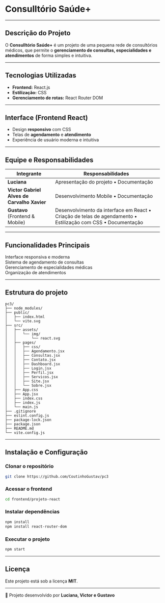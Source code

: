 #  Consulltório Saúde+

---

##  Descrição do Projeto
O **Consulltório Saúde+** é um projeto de uma pequena rede de consultórios médicos, que permite o **gerenciamento de consultas, especialidades e atendimentos** de forma simples e intuitiva.  

---

##  Tecnologias Utilizadas
-  **Frontend:** React.js  
-  **Estilização:** CSS  
-  **Gerenciamento de rotas:** React Router DOM  

---

##  Interface (Frontend React)
- Design **responsivo** com CSS  
- Telas de **agendamento** e **atendimento**  
- Experiência de usuário moderna e intuitiva  

---

##  Equipe e Responsabilidades

| Integrante | Responsabilidades |
|------------|-------------------|
| **Luciana** | Apresentação do projeto • Documentação |
| **Victor Gabriel Alves de Carvalho Xavier** | Desenvolvimento Mobile • Documentação |
| **Gustavo** (Frontend & Mobile) | Desenvolvimento da interface em React • Criação de telas de agendamento • Estilização com CSS • Documentação |

---

##  Funcionalidades Principais
 Interface responsiva e moderna  
 Sistema de agendamento de consultas  
 Gerenciamento de especialidades médicas  
 Organização de atendimentos  

---

##  Estrutura do projeto
```
pc3/
├── node_modules/
├── public/
│   ├── index.html
│   └── vite.svg
├── src/
│   ├── assets/
│   │   └── img/
│   │       └── react.svg
│   ├── pages/
│   │   ├── css/
│   │   ├── Agendamento.jsx
│   │   ├── Consultas.jsx
│   │   ├── Contato.jsx
│   │   ├── Dashboard.jsx
│   │   ├── Login.jsx
│   │   ├── Perfil.jsx
│   │   ├── Servicos.jsx
│   │   ├── Site.jsx
│   │   └── Sobre.jsx
│   ├── App.css
│   ├── App.jsx
│   ├── index.css
│   ├── index.js
│   └── main.js
├── .gitignore
├── eslint.config.js
├── package-lock.json
├── package.json
├── README.md
└── vite.config.js

```

---

##   Instalação e Configuração

###  Clonar o repositório
```bash
git clone https://github.com/CoutinhoGustav/pc3
```

###  Acessar o frontend
```bash
cd frontend/projeto-react
```

###  Instalar dependências
```bash
npm install
npm install react-router-dom
```

### Executar o projeto
```bash
npm start
```


---

##  Licença
Este projeto está sob a licença **MIT**.  

---

🔹 Projeto desenvolvido por **Luciana, Victor e Gustavo**
